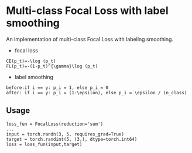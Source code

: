 # Multi-class Focal Loss with label smoothing

An implementation of multi-class Focal Loss with labeling smoothing.

- focal loss

```
CE(p_t)=-\log (p_t)
FL(p_t)=-(1-p_t)^{\gamma}\log (p_t)
```

- label smoothing

```
before:if i == y: p_i = 1, else p_i = 0
after: if i == y: p_i = (1-\epsilon), else p_i = \epsilon / (n_class)
```

## Usage

```
loss_fun = FocalLoss(reduction='sum')
...
input = torch.randn(3, 5, requires_grad=True)
target = torch.randint(5, (3,), dtype=torch.int64)
loss = loss_fun(input,target)
```

